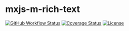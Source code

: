 # mxjs-m-rich-text

[![GitHub Workflow Status](https://img.shields.io/github/actions/workflow/status/miaoxing/mxjs-m-rich-text/build.yml?style=flat-square)](https://github.com/miaoxing/mxjs-m-rich-text/actions)
[![Coverage Status](https://img.shields.io/coveralls/miaoxing/mxjs-m-rich-text.svg?style=flat-square)](https://coveralls.io/r/miaoxing/mxjs-m-rich-text)
[![License](http://img.shields.io/badge/license-MIT-brightgreen.svg?style=flat-square)](http://www.opensource.org/licenses/MIT)

